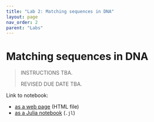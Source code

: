 ```yaml
---
title: "Lab 2: Matching sequences in DNA"
layout: page
nav_order: 2
parent: "Labs"
---
```


# Matching sequences in DNA

> INSTRUCTIONS TBA.
>
> REVISED DUE DATE TBA.

Link to notebook: 

- [as a web page](./lab-dna.html) (HTML file)
- [as a Julia notebook](../../../pluto/lab-dna.jl) (`.jl`)
